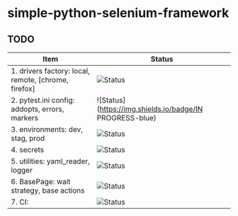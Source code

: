 # simple-python-selenium-framework

## TODO

| Item                                          | Status                                                   |
|-----------------------------------------------|----------------------------------------------------------|
| 1. drivers factory: local, remote, [chrome, firefox] | ![Status](https://img.shields.io/badge/TODO-yellow)      |
| 2. pytest.ini config: addopts, errors, markers | ![Status](https://img.shields.io/badge/IN PROGRESS-blue)      |
| 3. environments: dev, stag, prod              | ![Status](https://img.shields.io/badge/TODO-yellow)      |
| 4. secrets                                    | ![Status](https://img.shields.io/badge/TODO-yellow)      |
| 5. utilities: yaml_reader, logger             | ![Status](https://img.shields.io/badge/DONE-yellow)      |
| 6. BasePage: wait strategy, base actions      | ![Status](https://img.shields.io/badge/Done-brightgreen) |
| 7. CI:                                        | ![Status](https://img.shields.io/badge/TODO-yellow)      |
